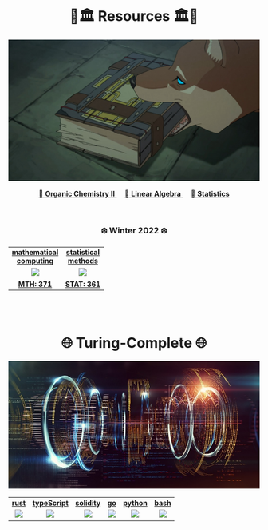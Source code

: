 <h1 align="center">🌲🏛️ Resources 🏛️🌲</h1>
<p align="center">
<kbd>
  <img width="512" src=".assets/images/prior.jpg">
</kbd>

<tr>
    <td>
      <p align="center">
        <a href="http://raw.githubusercontent.com/nosvagor/notes/master/.assets/prior/o-chem-II.pdf">📓 <strong>Organic Chemistry II</strong>
        </a>
        &nbsp;
        &nbsp;
        <a href="http://raw.githubusercontent.com/nosvagor/notes/master/.assets/prior/linear-algebra.pdf"> 📓 <strong>Linear Algebra</strong>
        </a>
        &nbsp;
        &nbsp;
        <a href="http://raw.githubusercontent.com/nosvagor/notes/master/.assets/prior/statistics.pdf">📓 <strong>Statistics</strong>
        </a>
      </p>
    </td>
  </tr>
</p>

<br>

<h3 align="center">❄️  Winter 2022 ❄️</h3>
<table align="center">
  <tr>
    <td align="center"><strong><a href="python/mth-371/">mathematical<br>computing</a></strong></td>
    <td align="center"><strong><a href="python/stat-361/">statistical <br> methods</a></strong></td>
  </tr>
  <tr>
    <td align="center"><a href="python/mth-371/"><img src=".assets/images/applied.ico"></a></td>
    <td align="center"><a href="python/stat-361/"><img src=".assets/images/stat.ico"></a></td>
  </tr>
  <tr>
    <td align="center"><strong><a href="python/mth-371/">MTH: 371</a></strong></td>
    <td align="center"><strong><a href="/stat-361/">STAT: 361</a></strong></td>
  </tr>
</table>

<br>
<br>

<h1 align="center">🌐 Turing-Complete 🌐</h1>

<p align="center">
<kbd>
  <img width="512" src=".assets/images/code.jpg">
</kbd>
</p>

<table align="center">
  <tr>
    <td align="center"><strong><a href="rust/">rust</a></strong></td>
    <td align="center"><strong><a href="ts/">typeScript</a></strong></td>
    <td align="center"><strong><a href="solidity/">solidity</a></strong></td>
    <td align="center"><strong><a href="go/">go</a></strong></td>
    <td align="center"><strong><a href="python/">python</a></strong></td>
    <td align="center"><strong><a href="bash/">bash</a></strong></td>
  </tr>
  <tr>
    <td align="center"><a href="rust/"><img src=".assets/images/rust.ico"></a></td>
    <td align="center"><a href="ts/"><img src=".assets/images/ts.ico"></a></td>
    <td align="center"><a href="solidity/"><img src=".assets/images/solidity.ico"></a></td>
    <td align="center"><a href="go/"><img src=".assets/images/go.ico"></a></td>
    <td align="center"><a href="python/"><img src=".assets/images/python.ico"></a></td>
    <td align="center"><a href="bash/"><img src=".assets/images/bash.ico"></a></td>
  </tr>
</table>
